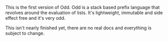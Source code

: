 This is the first version of Odd. Odd is a stack based prefix language that revolves around the evaluation of lists. It's lightweight, immutable and side effect free and it's very odd. 

This isn't nearly finished yet, there are no real docs and everything is subject to change. 

